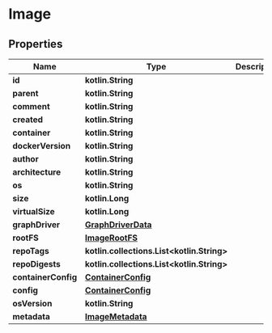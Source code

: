 
# Image

## Properties
Name | Type | Description | Notes
------------ | ------------- | ------------- | -------------
**id** | **kotlin.String** |  | 
**parent** | **kotlin.String** |  | 
**comment** | **kotlin.String** |  | 
**created** | **kotlin.String** |  | 
**container** | **kotlin.String** |  | 
**dockerVersion** | **kotlin.String** |  | 
**author** | **kotlin.String** |  | 
**architecture** | **kotlin.String** |  | 
**os** | **kotlin.String** |  | 
**size** | **kotlin.Long** |  | 
**virtualSize** | **kotlin.Long** |  | 
**graphDriver** | [**GraphDriverData**](GraphDriverData.md) |  | 
**rootFS** | [**ImageRootFS**](ImageRootFS.md) |  | 
**repoTags** | **kotlin.collections.List&lt;kotlin.String&gt;** |  |  [optional]
**repoDigests** | **kotlin.collections.List&lt;kotlin.String&gt;** |  |  [optional]
**containerConfig** | [**ContainerConfig**](ContainerConfig.md) |  |  [optional]
**config** | [**ContainerConfig**](ContainerConfig.md) |  |  [optional]
**osVersion** | **kotlin.String** |  |  [optional]
**metadata** | [**ImageMetadata**](ImageMetadata.md) |  |  [optional]



